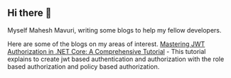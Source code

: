 ## Hi there 👋
Myself Mahesh Mavuri, writing some blogs to help my fellow developers.

Here are some of the blogs on my areas of interest.
[Mastering JWT Authorization in .NET Core: A Comprehensive Tutorial](https://mahesh-mavuri.github.io/JWTSelfAuth/) - This tutorial explains to create jwt based authentication and authorization with the role based authorization and policy based authorization.

<!--
**Mahesh-Mavuri/Mahesh-Mavuri** is a ✨ _special_ ✨ repository because its `README.md` (this file) appears on your GitHub profile.

Here are some ideas to get you started:

- 🔭 I’m currently working on ...
- 🌱 I’m currently learning ...
- 👯 I’m looking to collaborate on ...
- 🤔 I’m looking for help with ...
- 💬 Ask me about ...
- 📫 How to reach me: ...
- 😄 Pronouns: ...
- ⚡ Fun fact: ...
-->
